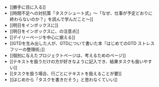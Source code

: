 - [[勝手に目に入る]]
- [[時間不足への対抗策「タスクシュート式」〜「なぜ、仕事が予定どおりに終わらないのか？」を読んで学んだこと〜]]
- [[明日をインボックスに]]
- [[明日をインボックスに、の注意点]]
- [[デイリーページを中心に据える]]
- [[GTDを生み出した人が、GTDについて書いた本『はじめてのGTD ストレスフリーの整理術』]]
- [[個別に与えたプロジェクトページは、考えるためのページ]]
- [[テキストを扱うだけの方が好きなように記入でき、結果タスクも扱いやすい]]
- [[タスクを扱う場合、行ごとにテキストを扱えることが要]]
- [[はじめから「タスクを書きだそう」と思わなくていい]]